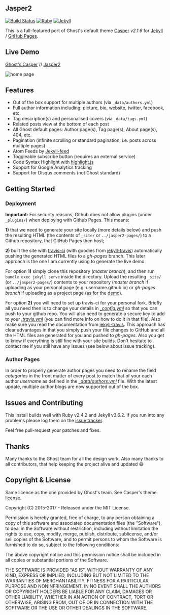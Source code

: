 ## Jasper2

[![Build Status](https://travis-ci.org/myJekyll/jasper2.svg?branch=master)](https://travis-ci.org/myJekyll/jasper2)
[![Ruby](https://img.shields.io/badge/ruby-2.4.2-blue.svg?style=flat)](http://travis-ci.org/myJekyll/jasper2)
[![Jekyll](https://img.shields.io/badge/jekyll-3.6.2-blue.svg?style=flat)](http://travis-ci.org/myJekyll/jasper2)

This is a full-featured port of Ghost's default theme [Casper](https://github.com/tryghost/casper)
*v2.1.6* for [Jekyll](https://jekyllrb.com/) / [GitHub Pages](https://pages.github.com/).

## Live Demo

[Ghost's Casper](https://demo.ghost.io) // [Jasper2](https://myJekyll.github.io/jasper2)
  
![home page](https://raw.githubusercontent.com/myJekyll/jasper2/master/assets/screenshot-desktop.jpg)


## Features 

* Out of the box support for multiple authors (via `_data/authors.yml`)
* Full author information including: picture, bio, website, twitter, facebook, etc.
* Tag description(s) and personalised covers (via `_data/tags.yml`)
* Related posts view at the bottom of each post
* All Ghost default pages: Author page(s), Tag page(s), About page(s), 404, etc.
* Pagination (infinite scrolling or standard pagination, i.e. posts across multiple pages)
* Atom Feeds by [Jekyll-feed](https://github.com/jekyll/jekyll-feed)
* Toggleable subscribe button (requires an external service)
* Code Syntax Highlight with [highlight.js](https://highlightjs.org/)
* Support for Google Analytics tracking
* Support for Disqus comments (not Ghost standard)


## Getting Started

### Deployment

**Important:**  For security reasons, Github does not allow plugins (under `_plugins/`) when 
deploying with Github Pages. This means:

**1)** that we need to generate your site locally (more details below) and push the resulting
HTML (the contents of `_site/` or `../jasper2-pages/`) to a Github repository, that GitHub Pages 
then host;

**2)** built the site with [travis-ci](https://travis-ci.org/) (with goodies from 
[jekyll-travis](https://github.com/mfenner/jekyll-travis)) automatically pushing the 
generated HTML files to a *gh-pages* branch.
This later approach is the one I am currently using to generate the live demo.

For option **1)** simply clone this repository (*master branch*), and then run 
`bundle exec jekyll serve` inside the directory. Upload the resulting `_site/` (or `../jasper2-pages/`) 
contents to your repository (*master branch* if uploading as your personal page 
(e.g. username.github.io) or *gh-pages branch* if uploading as a project page 
(as for the [demo](https://github.com/myJekyll/jasper2/tree/gh-pages)).

For option **2)** you will need to set up travis-ci for your personal fork. Briefly all you 
need then is to change your details in *[\_config.yml](_config.yml)* so that you can push 
to your github repo. You will also need to generate a secure key to add to your
*[.travis.yml](.travis.yml)* (you can find more info on how to do it in that file). 
Also make sure you read the documentation from
[jekyll-travis](https://github.com/mfenner/jekyll-travis). This approach has clear
advantages in that you simply push your file changes to GitHub and all the HTML files 
are generated for you and pushed to *gh-pages*. Also you get to know if everything is 
still fine with your site builds. Don't hesitate to contact me if you still have any 
issues (see below about issue tracking).

### Author Pages

In order to properly generate author pages you need to rename the field *categories* in the 
front matter of every post to match that of your each author *username* as defined 
in the *[\_data/authors.yml](_data/authors.yml)* file.
With the latest update, multiple author blogs are now supported out of the box.

## Issues and Contributing

This install builds well with Ruby v2.4.2 and Jekyll v3.6.2. If you run into any problems 
please log them on the [issue tracker](https://github.com/myJekyll/jasper2/issues).

Feel free pull-request your patches and fixes.

## Thanks


Many thanks to the Ghost team for all the design work. Also many thanks to all contributors, 
that help keeping the project alive and updated :smile:


## Copyright & License

Same licence as the one provided by Ghost's team. See Casper's theme [license](GHOST.txt).

Copyright (C) 2015-2017 - Released under the MIT License.

Permission is hereby granted, free of charge, to any person obtaining a copy of this software and associated documentation files (the "Software"), to deal in the Software without restriction, including without limitation the rights to use, copy, modify, merge, publish, distribute, sublicense, and/or sell copies of the Software, and to permit persons to whom the Software is furnished to do so, subject to the following conditions:

The above copyright notice and this permission notice shall be included in all copies or substantial portions of the Software.

THE SOFTWARE IS PROVIDED "AS IS", WITHOUT WARRANTY OF ANY KIND, EXPRESS OR IMPLIED, INCLUDING BUT NOT LIMITED TO THE WARRANTIES OF MERCHANTABILITY, FITNESS FOR A PARTICULAR PURPOSE AND
NONINFRINGEMENT. IN NO EVENT SHALL THE AUTHORS OR COPYRIGHT HOLDERS BE LIABLE FOR ANY CLAIM, DAMAGES OR OTHER LIABILITY, WHETHER IN AN ACTION OF CONTRACT, TORT OR OTHERWISE, ARISING FROM, OUT OF OR IN CONNECTION WITH THE SOFTWARE OR THE USE OR OTHER DEALINGS IN THE SOFTWARE.
